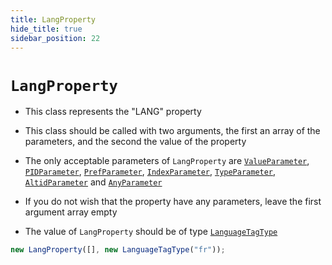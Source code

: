 ```yaml
---
title: LangProperty
hide_title: true
sidebar_position: 22
---
```


# `LangProperty`

- This class represents the "LANG" property

- This class should be called with two arguments, the first an array of the
  parameters, and the second the value of the property

- The only acceptable parameters of `LangProperty` are
  [`ValueParameter`](/documentation/parameters/valueparameter),
  [`PIDParameter`](/documentation/parameters/pidparameter),
  [`PrefParameter`](/documentation/parameters/prefparameter),
  [`IndexParameter`](/documentation/parameters/indexparameter),
  [`TypeParameter`](/documentation/parameters/typeparameter),
  [`AltidParameter`](/documentation/parameters/altidparameter) and
  [`AnyParameter`](/documentation/parameters/anyparameter)

- If you do not wish that the property have any parameters, leave the first
  argument array empty

- The value of `LangProperty` should be of type
  [`LanguageTagType`](/documentation/values/languagetagtype)

```js
new LangProperty([], new LanguageTagType("fr"));
```
